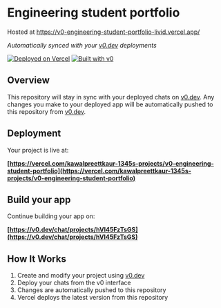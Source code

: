 # Engineering student portfolio

Hosted at https://v0-engineering-student-portfolio-livid.vercel.app/

*Automatically synced with your [v0.dev](https://v0.dev) deployments*

[![Deployed on Vercel](https://img.shields.io/badge/Deployed%20on-Vercel-black?style=for-the-badge&logo=vercel)](https://vercel.com/kawalpreettkaur-1345s-projects/v0-engineering-student-portfolio)
[![Built with v0](https://img.shields.io/badge/Built%20with-v0.dev-black?style=for-the-badge)](https://v0.dev/chat/projects/hVl45FzTsGS)

## Overview

This repository will stay in sync with your deployed chats on [v0.dev](https://v0.dev).
Any changes you make to your deployed app will be automatically pushed to this repository from [v0.dev](https://v0.dev).

## Deployment

Your project is live at:

**[https://vercel.com/kawalpreettkaur-1345s-projects/v0-engineering-student-portfolio](https://vercel.com/kawalpreettkaur-1345s-projects/v0-engineering-student-portfolio)**

## Build your app

Continue building your app on:

**[https://v0.dev/chat/projects/hVl45FzTsGS](https://v0.dev/chat/projects/hVl45FzTsGS)**

## How It Works

1. Create and modify your project using [v0.dev](https://v0.dev)
2. Deploy your chats from the v0 interface
3. Changes are automatically pushed to this repository
4. Vercel deploys the latest version from this repository
